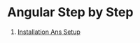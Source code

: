 # Angular Step by Step

1. [Installation Ans Setup](https://github.com/alalUDDIN123/angular_practice)